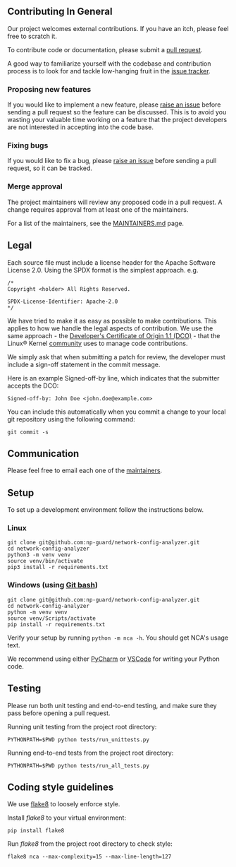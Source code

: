 ## Contributing In General
Our project welcomes external contributions. If you have an itch, please feel
free to scratch it.

To contribute code or documentation, please submit a [pull request](https://github.com/np-guard/network-config-analyzer/pulls).

A good way to familiarize yourself with the codebase and contribution process is
to look for and tackle low-hanging fruit in the [issue tracker](https://github.com/np-guard/network-config-analyzer/issues).

### Proposing new features

If you would like to implement a new feature, please [raise an issue](https://github.com/np-guard/network-config-analyzer/issues)
before sending a pull request so the feature can be discussed. This is to avoid
you wasting your valuable time working on a feature that the project developers
are not interested in accepting into the code base.

### Fixing bugs

If you would like to fix a bug, please [raise an issue](https://github.com/np-guard/network-config-analyzer/issues) before sending a
pull request, so it can be tracked.

### Merge approval

The project maintainers will review any proposed code in a pull request. A change requires approval from at least one of the
maintainers.

For a list of the maintainers, see the [MAINTAINERS.md](MAINTAINERS.md) page.

## Legal

Each source file must include a license header for the Apache
Software License 2.0. Using the SPDX format is the simplest approach.
e.g.

```
/*
Copyright <holder> All Rights Reserved.

SPDX-License-Identifier: Apache-2.0
*/
```

We have tried to make it as easy as possible to make contributions. This
applies to how we handle the legal aspects of contribution. We use the
same approach - the [Developer's Certificate of Origin 1.1 (DCO)](https://github.com/hyperledger/fabric/blob/master/docs/source/DCO1.1.txt) - that the Linux® Kernel [community](https://elinux.org/Developer_Certificate_Of_Origin)
uses to manage code contributions.

We simply ask that when submitting a patch for review, the developer
must include a sign-off statement in the commit message.

Here is an example Signed-off-by line, which indicates that the
submitter accepts the DCO:

```
Signed-off-by: John Doe <john.doe@example.com>
```

You can include this automatically when you commit a change to your
local git repository using the following command:

```
git commit -s
```

## Communication
Please feel free to email each one of the [maintainers](MAINTAINERS.md).

## Setup
To set up a development environment follow the instructions below.
### Linux
```shell
git clone git@github.com:np-guard/network-config-analyzer.git
cd network-config-analyzer
python3 -m venv venv
source venv/bin/activate
pip3 install -r requirements.txt
```

### Windows (using [Git bash](https://git-scm.com/downloads))
```shell
git clone git@github.com:np-guard/network-config-analyzer.git
cd network-config-analyzer
python -m venv venv
source venv/Scripts/activate
pip install -r requirements.txt
```

Verify your setup by running `python -m nca -h`. You should get NCA's usage text.

We recommend using either [PyCharm](https://www.jetbrains.com/pycharm/) or [VSCode](https://code.visualstudio.com/) for writing your Python code.

## Testing
Please run both unit testing and end-to-end testing, and make sure they pass before opening a pull request.

Running unit testing from the project root directory:
```shell
PYTHONPATH=$PWD python tests/run_unittests.py
```

Running end-to-end tests from the project root directory:
```shell
PYTHONPATH=$PWD python tests/run_all_tests.py
```

## Coding style guidelines
We use [flake8](https://flake8.pycqa.org/en/latest/) to loosely enforce style.

Install *flake8* to your virtual environment:
```shell
pip install flake8
```

Run *flake8* from the project root directory to check style:
```shell
flake8 nca --max-complexity=15 --max-line-length=127
```

